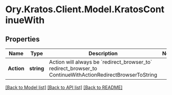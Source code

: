 # Ory.Kratos.Client.Model.KratosContinueWith

## Properties

Name | Type | Description | Notes
------------ | ------------- | ------------- | -------------
**Action** | **string** | Action will always be &#x60;redirect_browser_to&#x60; redirect_browser_to ContinueWithActionRedirectBrowserToString | 

[[Back to Model list]](../../README.md#documentation-for-models) [[Back to API list]](../../README.md#documentation-for-api-endpoints) [[Back to README]](../../README.md)

